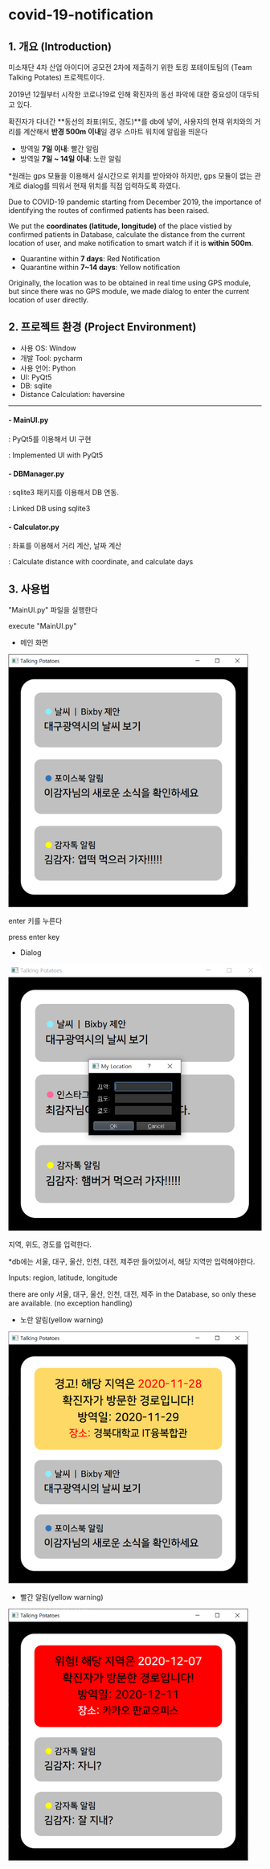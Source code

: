 # covid-19-notification



## 1. 개요 (Introduction)

미소재단 4차 산업 아이디어 공모전 2차에 제출하기 위한 토킹 포테이토팀의 (Team Talking Potates) 프로젝트이다.



2019년 12월부터 시작한 코로나19로 인해 확진자의 동선 파악에 대한 중요성이 대두되고 있다.

확진자가 다녀간 **동선의 좌표(위도, 경도)**를 db에 넣어, 사용자의 현재 위치와의 거리를 계산해서 **반경 500m 이내**일 경우 스마트 워치에 알림을 띄운다

- 방역일 **7일 이내**: 빨간 알림
- 방역일 **7일 ~ 14일 이내**: 노란 알림



*원래는 gps 모듈을 이용해서 실시간으로 위치를 받아와야 하지만, gps 모듈이 없는 관계로 dialog를 띄워서 현재 위치를 직접 입력하도록 하였다.



Due to COVID-19 pandemic starting from December 2019, the importance of identifying the routes of confirmed patients has been raised.



We put the **coordinates (latitude, longitude)** of the place vistied by confirmed patients in Database, calculate the distance from the current location of user, and make notification to smart watch if it is **within 500m**.

- Quarantine within **7 days**: Red Notification
- Quarantine within **7~14 days**: Yellow notification



Originally, the location was to be obtained in real time using GPS module, but since there was no GPS module, we made dialog to enter the current location of user directly.





## 2. 프로젝트 환경 (Project Environment)

- 사용 OS: Window
- 개발 Tool: pycharm
- 사용 언어: Python
- UI: PyQt5
- DB: sqlite
- Distance Calculation: haversine



----

#### - MainUI.py

: PyQt5를 이용해서 UI 구현

: Implemented UI with PyQt5



#### - DBManager.py

: sqlite3 패키지를 이용해서 DB 연동.

: Linked DB using sqlite3



#### - Calculator.py

: 좌표를 이용해서 거리 계산, 날짜 계산

: Calculate distance with coordinate, and calculate days





## 3. 사용법

"MainUI.py" 파일을 실행한다

execute "MainUI.py"



- 메인 화면

<img src="README.assets/메인 화면.png" alt="0" style="zoom:75%;" />



enter 키를 누른다

press enter key



- Dialog

<img src="README.assets/image-20201214005206784.png" alt="image-20201214005206784" style="zoom:75%;" />



지역, 위도, 경도를 입력한다.

*db에는 서울, 대구, 울산, 인천, 대전, 제주만 들어있어서, 해당 지역만 입력해야한다.



Inputs: region, latitude, longitude

there are only 서울, 대구, 울산, 인천, 대전, 제주 in the Database, so only these are available. (no exception handling)



- 노란 알림(yellow warning)

<img src="README.assets/image-20201214005607577.png" alt="image-20201214005607577" style="zoom:75%;" />



- 빨간 알림(yellow warning)

<img src="README.assets/image-20201214005642381.png" alt="image-20201214005642381" style="zoom:75%;" />

